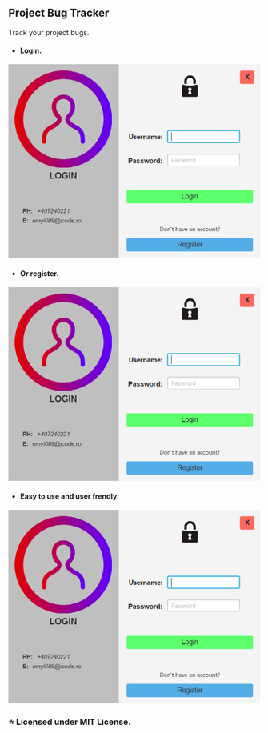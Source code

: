## Project Bug Tracker
Track your project bugs.


* #### Login.
<kbd>![Fig 1](https://github.com/emyl089/bug-tracker/blob/master/images/screenshots/login.png)</kbd>

* #### Or register.
<kbd>![Fig 1](https://github.com/emyl089/bug-tracker/blob/master/images/screenshots/login.png)</kbd>

* #### Easy to use and user frendly.
<kbd>![Fig 1](https://github.com/emyl089/bug-tracker/blob/master/images/screenshots/login.png)</kbd>


### :star: Licensed under MIT License.
